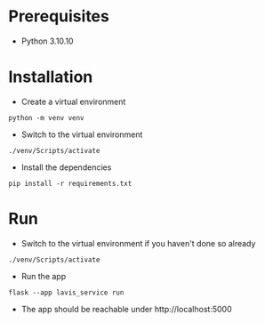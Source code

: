 # Prerequisites

* Python 3.10.10

# Installation

* Create a virtual environment

`python -m venv venv`

* Switch to the virtual environment

`./venv/Scripts/activate`

* Install the dependencies

`pip install -r requirements.txt`

# Run

* Switch to the virtual environment if you haven't done so already

`./venv/Scripts/activate`

* Run the app

`flask --app lavis_service run`

* The app should be reachable under http://localhost:5000